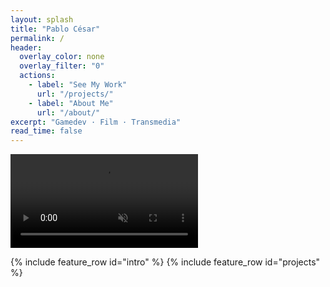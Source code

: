 ```yaml
---
layout: splash
title: "Pablo César"
permalink: /
header:
  overlay_color: none
  overlay_filter: "0"
  actions:
    - label: "See My Work"
      url: "/projects/"
    - label: "About Me"
      url: "/about/"
excerpt: "Gamedev · Film · Transmedia"
read_time: false
---
```


<!-- Video de fondo ubicado al comienzo para que quede detrás del contenido -->
<video autoplay loop muted playsinline id="background-video">
  <source src="{{ '/assets/videos/header.mp4' | relative_url }}" type="video/mp4">
  Tu navegador no soporta el video.
</video>

{% include feature_row id="intro" %}
{% include feature_row id="projects" %}
